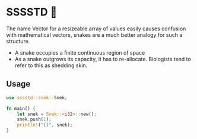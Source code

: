 # SSSSTD 🐍

The name Vector for a resizeable array of values easily causes confusion with mathematical vectors, snakes are a much better analogy for such a structure.

- A snake occupies a finite continuous region of space
- As a snake outgrows its capacity, it has to re-allocate. Biologists tend to refer to this as shedding skin.


## Usage

```rust
use sssstd::snek::Snek;

fn main() {
    let snek = Snek::<i32>::new();
    snek.push(1);
    println!("{}", snek);
}
```
